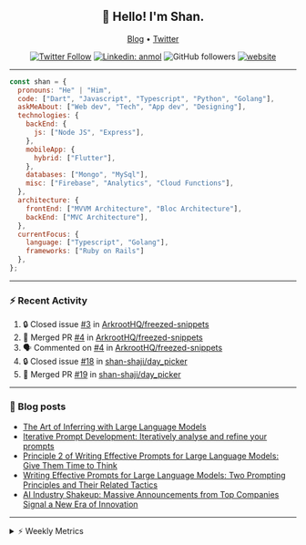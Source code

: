 <h2 align="center">👋 Hello! I'm Shan.</h2>
<p align="center">
  <a href="https://medium.com/feed/@shan-shaji">Blog</a> •
  <a href="https://twitter.com/intent/follow?screen_name=shan__shaji">Twitter</a>
</p>

<p align="center"><a href="https://twitter.com/intent/follow?screen_name=shan__shaji"><img src="https://img.shields.io/twitter/follow/shan__shaji?style=flat" alt="Twitter Follow"></a>
<a href="https://www.linkedin.com/in/shan-shaji/"><img src="https://img.shields.io/badge/shan-shaji?style=flat-square&amp;logo=Linkedin&amp;logoColor=white&amp;link=https://www.linkedin.com/in/shan-shaji/" alt="Linkedin: anmol"></a>
<img src="https://img.shields.io/github/followers/shan-shaji?label=Follow&amp;style=social" alt="GitHub followers">
<a href="http://shan-shaji.github.io/"><img src="https://img.shields.io/badge/Website-46a2f1.svg?&amp;style=flat-square&amp;logo=Google-Chrome&amp;logoColor=white&amp;link=http://shan-shaji.github.io/" alt="website"></a></p>

<hr>

```javascript
const shan = {
  pronouns: "He" | "Him",
  code: ["Dart", "Javascript", "Typescript", "Python", "Golang"],
  askMeAbout: ["Web dev", "Tech", "App dev", "Designing"],
  technologies: {
    backEnd: {
      js: ["Node JS", "Express"],
    },
    mobileApp: {
      hybrid: ["Flutter"],
    },
    databases: ["Mongo", "MySql"],
    misc: ["Firebase", "Analytics", "Cloud Functions"],
  },
  architecture: {
    frontEnd: ["MVVM Architecture", "Bloc Architecture"],
    backEnd: ["MVC Architecture"],
  },
  currentFocus: {
    language: ["Typescript", "Golang"],
    frameworks: ["Ruby on Rails"]
  },
};
```

---

### ⚡ Recent Activity

<!--START_SECTION:activity-->
1. 🔒 Closed issue [#3](https://github.com/ArkrootHQ/freezed-snippets/issues/3) in [ArkrootHQ/freezed-snippets](https://github.com/ArkrootHQ/freezed-snippets)
2. 🎉 Merged PR [#4](https://github.com/ArkrootHQ/freezed-snippets/pull/4) in [ArkrootHQ/freezed-snippets](https://github.com/ArkrootHQ/freezed-snippets)
3. 🗣 Commented on [#4](https://github.com/ArkrootHQ/freezed-snippets/pull/4#issuecomment-1652862625) in [ArkrootHQ/freezed-snippets](https://github.com/ArkrootHQ/freezed-snippets)
4. 🔒 Closed issue [#18](https://github.com/shan-shaji/day_picker/issues/18) in [shan-shaji/day_picker](https://github.com/shan-shaji/day_picker)
5. 🎉 Merged PR [#19](https://github.com/shan-shaji/day_picker/pull/19) in [shan-shaji/day_picker](https://github.com/shan-shaji/day_picker)
<!--END_SECTION:activity-->

---

### 📕 Blog posts

<!-- BLOG-POST-LIST:START -->
- [The Art of Inferring with Large Language Models](https://dev.to/arkroot/the-art-of-inferring-with-large-language-models-243m)
- [Iterative Prompt Development: Iteratively analyse and refine your prompts](https://dev.to/arkroot/iterative-prompt-development-iteratively-analyse-and-refine-your-prompts-3ibl)
- [Principle 2 of Writing Effective Prompts for Large Language Models: Give Them Time to Think](https://dev.to/arkroot/principle-2-of-writing-effective-prompts-for-large-language-models-give-them-time-to-think-25j3)
- [Writing Effective Prompts for Large Language Models: Two Prompting Principles and Their Related Tactics](https://dev.to/arkroot/writing-effective-prompts-for-large-language-models-two-prompting-principles-and-their-related-tactics-151a)
- [AI Industry Shakeup: Massive Announcements from Top Companies Signal a New Era of Innovation](https://dev.to/shanshaji/ai-industry-shakeup-massive-announcements-from-top-companies-signal-a-new-era-of-innovation-pj7)
<!-- BLOG-POST-LIST:END -->

<hr>
<details>
    <summary>⚡ Weekly Metrics</summary>
    <p>
    
<!--START_SECTION:waka-->
![Code Time](http://img.shields.io/badge/Code%20Time-2%2C521%20hrs%2043%20mins-blue)

![Profile Views](http://img.shields.io/badge/Profile%20Views-12-blue)

**🐱 My GitHub Data** 

> 📦 ? Used in GitHub's Storage 
 > 
> 🏆 469 Contributions in the Year 2023
 > 
> 💼 Opted to Hire
 > 
> 📜 141 Public Repositories 
 > 
> 🔑 0 Private Repositories 
 > 
**I'm a Night 🦉** 

```text
🌞 Morning                5154 commits        ███░░░░░░░░░░░░░░░░░░░░░░   12.63 % 
🌆 Daytime                11363 commits       ███████░░░░░░░░░░░░░░░░░░   27.85 % 
🌃 Evening                18107 commits       ███████████░░░░░░░░░░░░░░   44.39 % 
🌙 Night                  6171 commits        ████░░░░░░░░░░░░░░░░░░░░░   15.13 % 
```
📅 **I'm Most Productive on Thursday** 

```text
Monday                   6036 commits        ████░░░░░░░░░░░░░░░░░░░░░   14.80 % 
Tuesday                  6731 commits        ████░░░░░░░░░░░░░░░░░░░░░   16.50 % 
Wednesday                5129 commits        ███░░░░░░░░░░░░░░░░░░░░░░   12.57 % 
Thursday                 8316 commits        █████░░░░░░░░░░░░░░░░░░░░   20.38 % 
Friday                   7240 commits        ████░░░░░░░░░░░░░░░░░░░░░   17.75 % 
Saturday                 3593 commits        ██░░░░░░░░░░░░░░░░░░░░░░░   08.81 % 
Sunday                   3750 commits        ██░░░░░░░░░░░░░░░░░░░░░░░   09.19 % 
```


📊 **This Week I Spent My Time On** 

```text
🕑︎ Time Zone: Asia/Kolkata

💬 Programming Languages: 
Dart                     61 hrs 53 mins      ██████████████████████░░░   88.58 % 
Bash                     3 hrs 5 mins        █░░░░░░░░░░░░░░░░░░░░░░░░   04.43 % 
Text                     2 hrs 25 mins       █░░░░░░░░░░░░░░░░░░░░░░░░   03.47 % 
YAML                     41 mins             ░░░░░░░░░░░░░░░░░░░░░░░░░   00.99 % 
JSON                     39 mins             ░░░░░░░░░░░░░░░░░░░░░░░░░   00.94 % 

🔥 Editors: 
Android Studio           69 hrs 14 mins      █████████████████████████   99.09 % 
VS Code                  38 mins             ░░░░░░░░░░░░░░░░░░░░░░░░░   00.91 % 

🐱‍💻 Projects: 
turbo-flutter            63 hrs 21 mins      ███████████████████████░░   90.67 % 
UCS                      4 hrs               █░░░░░░░░░░░░░░░░░░░░░░░░   05.74 % 
cndtask                  50 mins             ░░░░░░░░░░░░░░░░░░░░░░░░░   01.20 % 
flutter_web_auth_2       40 mins             ░░░░░░░░░░░░░░░░░░░░░░░░░   00.98 % 
easy_localization        32 mins             ░░░░░░░░░░░░░░░░░░░░░░░░░   00.78 % 

💻 Operating System: 
Mac                      69 hrs 52 mins      █████████████████████████   100.00 % 
```

**I Mostly Code in Dart** 

```text
Dart                     54 repos            ████████████░░░░░░░░░░░░░   46.15 % 
TypeScript               5 repos             █░░░░░░░░░░░░░░░░░░░░░░░░   04.27 % 
Python                   5 repos             █░░░░░░░░░░░░░░░░░░░░░░░░   04.27 % 
Ruby                     3 repos             █░░░░░░░░░░░░░░░░░░░░░░░░   02.56 % 
Shell                    1 repo              ░░░░░░░░░░░░░░░░░░░░░░░░░   00.85 % 
```




 Last Updated on 04/08/2023 18:50:39 UTC
<!--END_SECTION:waka-->

</p>
 </details>
